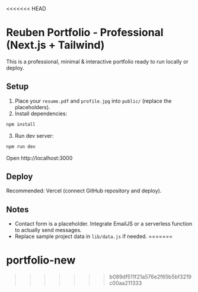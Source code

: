 <<<<<<< HEAD
# Reuben Portfolio - Professional (Next.js + Tailwind)

This is a professional, minimal & interactive portfolio ready to run locally or deploy.

## Setup

1. Place your `resume.pdf` and `profile.jpg` into `public/` (replace the placeholders).
2. Install dependencies:
```bash
npm install
```

3. Run dev server:
```bash
npm run dev
```

Open http://localhost:3000

## Deploy

Recommended: Vercel (connect GitHub repository and deploy).

## Notes

- Contact form is a placeholder. Integrate EmailJS or a serverless function to actually send messages.
- Replace sample project data in `lib/data.js` if needed.
=======
# portfolio-new
>>>>>>> b089df511f21a576e2f65b5bf3219c00aa211333
